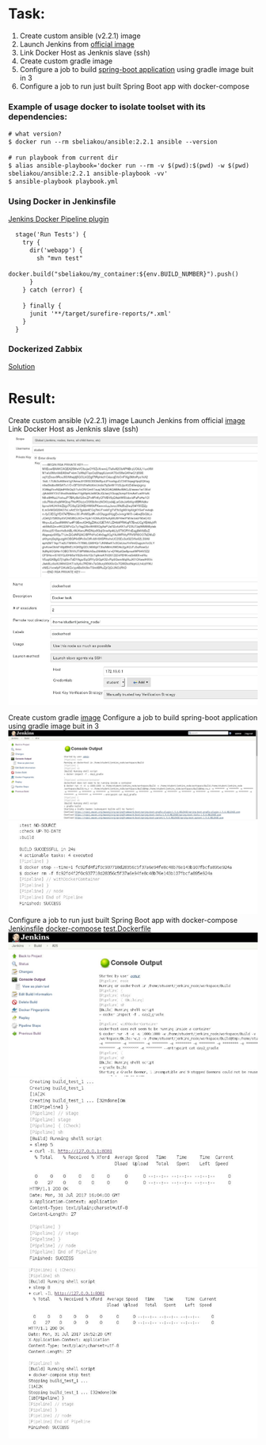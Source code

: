 # Task:
1. Create custom ansible (v2.2.1) image
2. Launch Jenkins from [official image](https://hub.docker.com/_/jenkins/)
3. Link Docker Host as Jenknis slave (ssh)
4. Create custom gradle image
5. Configure a job to build [spring-boot application](https://spring.io/guides/gs/spring-boot/) using gradle image buit in 3
6. Configure a job to run just built Spring Boot app with docker-compose



### Example of usage docker to isolate toolset with its dependencies:

```
# what version?
$ docker run --rm sbeliakou/ansible:2.2.1 ansible --version

# run playbook from current dir
$ alias ansible-playbook='docker run --rm -v $(pwd):$(pwd) -w $(pwd) sbeliakou/ansible:2.2.1 ansible-playbook -vv'
$ ansible-playbook playbook.yml
```

### Using Docker in Jenkinsfile
[Jenkins Docker Pipeline plugin](https://go.cloudbees.com/docs/cloudbees-documentation/cje-user-guide/index.html#docker-workflow)

```
  stage('Run Tests') {
    try {
      dir('webapp') {
        sh "mvn test"
        docker.build("sbeliakou/my_container:${env.BUILD_NUMBER}").push()
      }
    } catch (error) {

    } finally {
      junit '**/target/surefire-reports/*.xml'
    }
  }
```

### Dockerized Zabbix
[Solution](https://www.zabbix.org/wiki/Dockerized_Zabbix)


# Result:
  Create custom ansible (v2.2.1) image
  Launch Jenkins from official [image](https://github.com/aion3181/docker/blob/henadzi_pashuto2/docker-2/docker-compose.yml)    
  Link Docker Host as Jenknis slave (ssh)
  <img src="deploy/pics/1.jpg">
  <img src="deploy/pics/2.jpg">
   
  Create custom gradle [image](https://github.com/aion3181/docker/blob/henadzi_pashuto2/docker-2/gradle.Dockerfile) 
  Configure a job to build spring-boot application using gradle image buit in 3
  <img src="deploy/pics/3.jpg">
  <img src="deploy/pics/4.jpg">  
  Configure a job to run just built Spring Boot app with docker-compose
  [Jenkinsfile](https://github.com/aion3181/docker/blob/henadzi_pashuto2/docker-2/deploy/Jenkinsfile)
  [docker-compose](https://github.com/aion3181/docker/blob/henadzi_pashuto2/docker-2/deploy/docker-compose.yml)
  [test.Dockerfile](https://github.com/aion3181/docker/blob/henadzi_pashuto2/docker-2/deploy/test.Dockerfile)
  <img src="deploy/pics/5.jpg">
  <img src="deploy/pics/6.jpg">
  <img src="deploy/pics/7.jpg">

